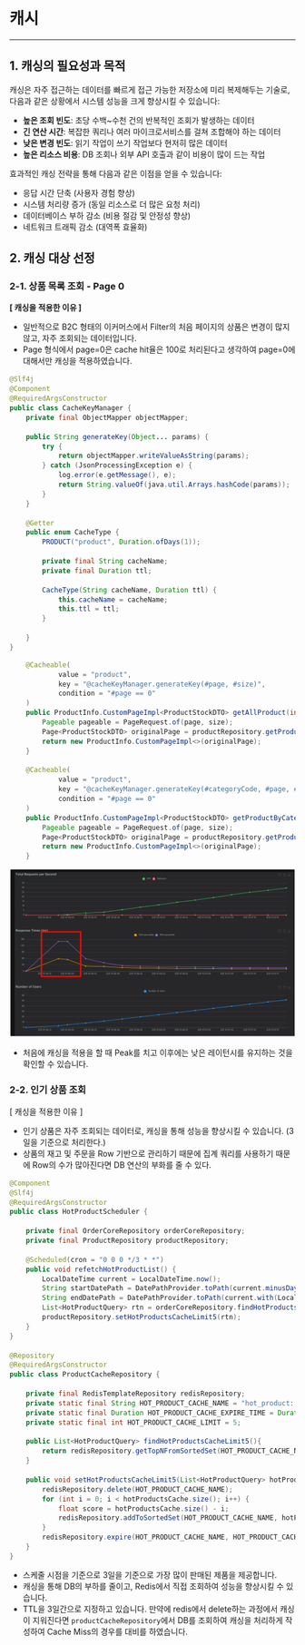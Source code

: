# 캐시

---

## 1. 캐싱의 필요성과 목적

캐싱은 자주 접근하는 데이터를 빠르게 접근 가능한 저장소에 미리 복제해두는 기술로, 다음과 같은 상황에서 시스템 성능을 크게 향상시킬 수 있습니다:

- **높은 조회 빈도**: 초당 수백~수천 건의 반복적인 조회가 발생하는 데이터
- **긴 연산 시간**: 복잡한 쿼리나 여러 마이크로서비스를 걸쳐 조합해야 하는 데이터
- **낮은 변경 빈도**: 읽기 작업이 쓰기 작업보다 현저히 많은 데이터
- **높은 리소스 비용**: DB 조회나 외부 API 호출과 같이 비용이 많이 드는 작업

효과적인 캐싱 전략을 통해 다음과 같은 이점을 얻을 수 있습니다:
- 응답 시간 단축 (사용자 경험 향상)
- 시스템 처리량 증가 (동일 리소스로 더 많은 요청 처리)
- 데이터베이스 부하 감소 (비용 절감 및 안정성 향상)
- 네트워크 트래픽 감소 (대역폭 효율화)

## 2. 캐싱 대상 선정

### 2-1. 상품 목록 조회 - Page 0

**[ 캐싱을 적용한 이유 ]**

- 일반적으로 B2C 형태의 이커머스에서 Filter의 처음 페이지의 상품은 변경이 많지 않고, 자주 조회되는 데이터입니다.
- Page 형식에서 page=0은 cache hit율은 100로 처리된다고 생각하여 page=0에 대해서만 캐싱을 적용하였습니다.

```java
@Slf4j
@Component
@RequiredArgsConstructor
public class CacheKeyManager {
    private final ObjectMapper objectMapper;

    public String generateKey(Object... params) {
        try {
            return objectMapper.writeValueAsString(params);
        } catch (JsonProcessingException e) {
            log.error(e.getMessage(), e);
            return String.valueOf(java.util.Arrays.hashCode(params));
        }
    }

    @Getter
    public enum CacheType {
        PRODUCT("product", Duration.ofDays(1));

        private final String cacheName;
        private final Duration ttl;

        CacheType(String cacheName, Duration ttl) {
            this.cacheName = cacheName;
            this.ttl = ttl;
        }

    }
}
```

```java
    @Cacheable(
            value = "product",
            key = "@cacheKeyManager.generateKey(#page, #size)",
            condition = "#page == 0"
    )
    public ProductInfo.CustomPageImpl<ProductStockDTO> getAllProduct(int page, int size) {
        Pageable pageable = PageRequest.of(page, size);
        Page<ProductStockDTO> originalPage = productRepository.getProductsWithStockInfo(pageable);
        return new ProductInfo.CustomPageImpl<>(originalPage);
    }

    @Cacheable(
            value = "product",
            key = "@cacheKeyManager.generateKey(#categoryCode, #page, #size)",
            condition = "#page == 0"
    )
    public ProductInfo.CustomPageImpl<ProductStockDTO> getProductByCategoryCode(String categoryCode, int page, int size) {
        Pageable pageable = PageRequest.of(page, size);
        Page<ProductStockDTO> originalPage = productRepository.getProductsWithStockInfoByCategory(categoryCode, pageable);
        return new ProductInfo.CustomPageImpl<>(originalPage);
    }
```

![img.png](img.png)

- 처음에 캐싱을 적용을 할 때 Peak를 치고 이후에는 낮은 레이턴시를 유지하는 것을 확인할 수 있습니다.

### 2-2. 인기 상품 조회

[ 캐싱을 적용한 이유 ]

- 인기 상품은 자주 조회되는 데이터로, 캐싱을 통해 성능을 향상시킬 수 있습니다. (3일을 기준으로 처리한다.)
- 상품의 재고 및 주문을 Row 기반으로 관리하기 때문에 집계 쿼리를 사용하기 때문에 Row의 수가 많아진다면 DB 연산의 부화를 줄 수 있다.


```java
@Component
@Slf4j
@RequiredArgsConstructor
public class HotProductScheduler {

    private final OrderCoreRepository orderCoreRepository;
    private final ProductRepository productRepository;

    @Scheduled(cron = "0 0 0 */3 * *")
    public void refetchHotProductList() {
        LocalDateTime current = LocalDateTime.now();
        String startDatePath = DatePathProvider.toPath(current.minusDays(3).with(LocalTime.MIN));
        String endDatePath = DatePathProvider.toPath(current.with(LocalTime.MAX));
        List<HotProductQuery> rtn = orderCoreRepository.findHotProducts(startDatePath, endDatePath);
        productRepository.setHotProductsCacheLimit5(rtn);
    }
}

@Repository
@RequiredArgsConstructor
public class ProductCacheRepository {

    private final RedisTemplateRepository redisRepository;
    private static final String HOT_PRODUCT_CACHE_NAME = "hot_product::[]";
    private static final Duration HOT_PRODUCT_CACHE_EXPIRE_TIME = Duration.ofDays(3);
    private static final int HOT_PRODUCT_CACHE_LIMIT = 5;

    public List<HotProductQuery> findHotProductsCacheLimit5(){
        return redisRepository.getTopNFromSortedSet(HOT_PRODUCT_CACHE_NAME, HOT_PRODUCT_CACHE_LIMIT, HotProductQuery.class);
    }

    public void setHotProductsCacheLimit5(List<HotProductQuery> hotProductsCache) {
        redisRepository.delete(HOT_PRODUCT_CACHE_NAME);
        for (int i = 0; i < hotProductsCache.size(); i++) {
            float score = hotProductsCache.size() - i;
            redisRepository.addToSortedSet(HOT_PRODUCT_CACHE_NAME, hotProductsCache.get(i), score);
        }
        redisRepository.expire(HOT_PRODUCT_CACHE_NAME, HOT_PRODUCT_CACHE_EXPIRE_TIME);
    }
}
```

- 스케줄 시점을 기준으로 3일을 기준으로 가장 많이 판매된 제품을 제공합니다. 
- 캐싱을 통해 DB의 부하를 줄이고, Redis에서 직접 조회하여 성능을 향상시킬 수 있습니다.
- TTL을 3일간으로 지정하고 있습니다. 만약에 redis에서 delete하는 과정에서 캐싱이 지워진다면 `productCacheRepository`에서 DB를 조회하여 캐싱을 처리하게 작성하여 Cache Miss의 경우를 대비를 하였습니다.